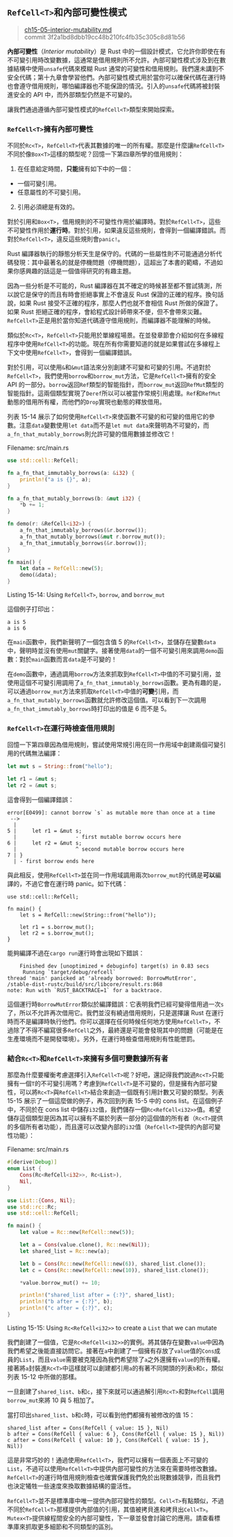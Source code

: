 ## `RefCell<T>`和內部可變性模式

> [ch15-05-interior-mutability.md](https://github.com/rust-lang/book/blob/master/second-edition/src/ch15-05-interior-mutability.md)
> <br>
> commit 3f2a1bd8dbb19cc48b210fc4fb35c305c8d81b56

**內部可變性**（*Interior mutability*）是 Rust 中的一個設計模式，它允許你即使在有不可變引用時改變數據，這通常是借用規則所不允許。內部可變性模式涉及到在數據結構中使用`unsafe`代碼來模糊 Rust 通常的可變性和借用規則。我們還未講到不安全代碼；第十九章會學習他們。內部可變性模式用於當你可以確保代碼在運行時也會遵守借用規則，哪怕編譯器也不能保證的情況。引入的`unsafe`代碼將被封裝進安全的 API 中，而外部類型仍然是不可變的。

讓我們通過遵循內部可變性模式的`RefCell<T>`類型來開始探索。

###  `RefCell<T>`擁有內部可變性

不同於`Rc<T>`，`RefCell<T>`代表其數據的唯一的所有權。那麼是什麼讓`RefCell<T>`不同於像`Box<T>`這樣的類型呢？回憶一下第四章所學的借用規則：

1. 在任意給定時間，**只能**擁有如下中的一個：
  * 一個可變引用。
  * 任意屬性的不可變引用。
2. 引用必須總是有效的。

對於引用和`Box<T>`，借用規則的不可變性作用於編譯時。對於`RefCell<T>`，這些不可變性作用於**運行時**。對於引用，如果違反這些規則，會得到一個編譯錯誤。而對於`RefCell<T>`，違反這些規則會`panic!`。

Rust 編譯器執行的靜態分析天生是保守的。代碼的一些屬性則不可能通過分析代碼發現：其中最著名的就是停機問題（停機問題），這超出了本書的範疇，不過如果你感興趣的話這是一個值得研究的有趣主題。

因為一些分析是不可能的，Rust 編譯器在其不確定的時候甚至都不嘗試猜測，所以說它是保守的而且有時會拒絕事實上不會違反 Rust 保證的正確的程序。換句話說，如果 Rust 接受不正確的程序，那麼人們也就不會相信 Rust 所做的保證了。如果 Rust 拒絕正確的程序，會給程式設計師帶來不便，但不會帶來災難。`RefCell<T>`正是用於當你知道代碼遵守借用規則，而編譯器不能理解的時候。

類似於`Rc<T>`，`RefCell<T>`只能用於單線程場景。在並發章節會介紹如何在多線程程序中使用`RefCell<T>`的功能。現在所有你需要知道的就是如果嘗試在多線程上下文中使用`RefCell<T>`，會得到一個編譯錯誤。

對於引用，可以使用`&`和`&mut`語法來分別創建不可變和可變的引用。不過對於`RefCell<T>`，我們使用`borrow`和`borrow_mut`方法，它是`RefCell<T>`擁有的安全 API 的一部分。`borrow`返回`Ref`類型的智能指針，而`borrow_mut`返回`RefMut`類型的智能指針。這兩個類型實現了`Deref`所以可以被當作常規引用處理。`Ref`和`RefMut`動態的借用所有權，而他們的`Drop`實現也動態的釋放借用。

列表 15-14 展示了如何使用`RefCell<T>`來使函數不可變的和可變的借用它的參數。注意`data`變數使用`let data`而不是`let mut data`來聲明為不可變的，而`a_fn_that_mutably_borrows`則允許可變的借用數據並修改它！

<span class="filename">Filename: src/main.rs</span>

```rust
use std::cell::RefCell;

fn a_fn_that_immutably_borrows(a: &i32) {
    println!("a is {}", a);
}

fn a_fn_that_mutably_borrows(b: &mut i32) {
    *b += 1;
}

fn demo(r: &RefCell<i32>) {
    a_fn_that_immutably_borrows(&r.borrow());
    a_fn_that_mutably_borrows(&mut r.borrow_mut());
    a_fn_that_immutably_borrows(&r.borrow());
}

fn main() {
    let data = RefCell::new(5);
    demo(&data);
}
```

<span class="caption">Listing 15-14: Using `RefCell<T>`, `borrow`, and
`borrow_mut`</span>

這個例子打印出：

```
a is 5
a is 6
```

在`main`函數中，我們新聲明了一個包含值 5 的`RefCell<T>`，並儲存在變數`data`中，聲明時並沒有使用`mut`關鍵字。接著使用`data`的一個不可變引用來調用`demo`函數：對於`main`函數而言`data`是不可變的！

在`demo`函數中，通過調用`borrow`方法來抓取到`RefCell<T>`中值的不可變引用，並使用這個不可變引用調用了`a_fn_that_immutably_borrows`函數。更為有趣的是，可以通過`borrow_mut`方法來抓取`RefCell<T>`中值的**可變**引用，而`a_fn_that_mutably_borrows`函數就允許修改這個值。可以看到下一次調用`a_fn_that_immutably_borrows`時打印出的值是 6 而不是 5。

### `RefCell<T>`在運行時檢查借用規則

回憶一下第四章因為借用規則，嘗試使用常規引用在同一作用域中創建兩個可變引用的代碼無法編譯：

```rust
let mut s = String::from("hello");

let r1 = &mut s;
let r2 = &mut s;
```

這會得到一個編譯錯誤：

```
error[E0499]: cannot borrow `s` as mutable more than once at a time
 -->
  |
5 |     let r1 = &mut s;
  |                   - first mutable borrow occurs here
6 |     let r2 = &mut s;
  |                   ^ second mutable borrow occurs here
7 | }
  | - first borrow ends here
```

與此相反，使用`RefCell<T>`並在同一作用域調用兩次`borrow_mut`的代碼是**可以**編譯的，不過它會在運行時 panic。如下代碼：

```rust,should_panic
use std::cell::RefCell;

fn main() {
    let s = RefCell::new(String::from("hello"));

    let r1 = s.borrow_mut();
    let r2 = s.borrow_mut();
}
```

能夠編譯不過在`cargo run`運行時會出現如下錯誤：

```
    Finished dev [unoptimized + debuginfo] target(s) in 0.83 secs
     Running `target/debug/refcell`
thread 'main' panicked at 'already borrowed: BorrowMutError',
/stable-dist-rustc/build/src/libcore/result.rs:868
note: Run with `RUST_BACKTRACE=1` for a backtrace.
```

這個運行時`BorrowMutError`類似於編譯錯誤：它表明我們已經可變得借用過一次`s`了，所以不允許再次借用它。我們並沒有繞過借用規則，只是選擇讓 Rust 在運行時而不是編譯時執行他們。你可以選擇在任何時候任何地方使用`RefCell<T>`，不過除了不得不編寫很多`RefCell`之外，最終還是可能會發現其中的問題（可能是在生產環境而不是開發環境）。另外，在運行時檢查借用規則有性能懲罰。

### 結合`Rc<T>`和`RefCell<T>`來擁有多個可變數據所有者

那麼為什麼要權衡考慮選擇引入`RefCell<T>`呢？好吧，還記得我們說過`Rc<T>`只能擁有一個`T`的不可變引用嗎？考慮到`RefCell<T>`是不可變的，但是擁有內部可變性，可以將`Rc<T>`與`RefCell<T>`結合來創造一個既有引用計數又可變的類型。列表 15-15 展示了一個這麼做的例子，再次回到列表 15-5 中的 cons list。在這個例子中，不同於在 cons list 中儲存`i32`值，我們儲存一個`Rc<RefCell<i32>>`值。希望儲存這個類型是因為其可以擁有不屬於列表一部分的這個值的所有者（`Rc<T>`提供的多個所有者功能），而且還可以改變內部的`i32`值（`RefCell<T>`提供的內部可變性功能）：

<span class="filename">Filename: src/main.rs</span>

```rust
#[derive(Debug)]
enum List {
    Cons(Rc<RefCell<i32>>, Rc<List>),
    Nil,
}

use List::{Cons, Nil};
use std::rc::Rc;
use std::cell::RefCell;

fn main() {
    let value = Rc::new(RefCell::new(5));

    let a = Cons(value.clone(), Rc::new(Nil));
    let shared_list = Rc::new(a);

    let b = Cons(Rc::new(RefCell::new(6)), shared_list.clone());
    let c = Cons(Rc::new(RefCell::new(10)), shared_list.clone());

    *value.borrow_mut() += 10;

    println!("shared_list after = {:?}", shared_list);
    println!("b after = {:?}", b);
    println!("c after = {:?}", c);
}
```

<span class="caption">Listing 15-15: Using `Rc<RefCell<i32>>` to create a
`List` that we can mutate</span>

我們創建了一個值，它是`Rc<RefCell<i32>>`的實例。將其儲存在變數`value`中因為我們希望之後能直接訪問它。接著在`a`中創建了一個擁有存放了`value`值的`Cons`成員的`List`，而且`value`需要被克隆因為我們希望除了`a`之外還擁有`value`的所有權。接著將`a`封裝進`Rc<T>`中這樣就可以創建都引用`a`的有著不同開頭的列表`b`和`c`，類似列表 15-12 中所做的那樣。

一旦創建了`shared_list`、`b`和`c`，接下來就可以通過解引用`Rc<T>`和對`RefCell`調用`borrow_mut`來將 10 與 5 相加了。

當打印出`shared_list`、`b`和`c`時，可以看到他們都擁有被修改的值 15：

```
shared_list after = Cons(RefCell { value: 15 }, Nil)
b after = Cons(RefCell { value: 6 }, Cons(RefCell { value: 15 }, Nil))
c after = Cons(RefCell { value: 10 }, Cons(RefCell { value: 15 }, Nil))
```

這是非常巧妙的！通過使用`RefCell<T>`，我們可以擁有一個表面上不可變的`List`，不過可以使用`RefCell<T>`中提供內部可變性的方法來在需要時修改數據。`RefCell<T>`的運行時借用規則檢查也確實保護我們免於出現數據競爭，而且我們也決定犧牲一些速度來換取數據結構的靈活性。

`RefCell<T>`並不是標準庫中唯一提供內部可變性的類型。`Cell<T>`有點類似，不過不同於`RefCell<T>`那樣提供內部值的引用，其值被拷貝進和拷貝出`Cell<T>`。`Mutex<T>`提供線程間安全的內部可變性，下一章並發會討論它的應用。請查看標準庫來抓取更多細節和不同類型的區別。